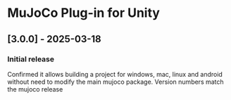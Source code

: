 # MuJoCo Plug-in for Unity

## [3.0.0] - 2025-03-18

### Initial release

Confirmed it allows building a project for windows, mac, linux and android without need to modify the main mujoco package.  Version numbers match the mujoco release
